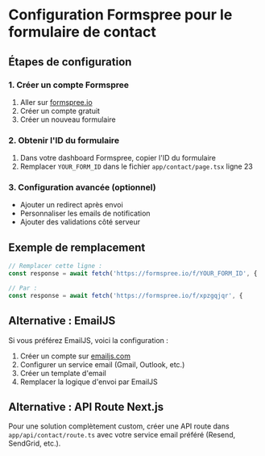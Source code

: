 # Configuration Formspree pour le formulaire de contact

## Étapes de configuration

### 1. Créer un compte Formspree
1. Aller sur [formspree.io](https://formspree.io)
2. Créer un compte gratuit
3. Créer un nouveau formulaire

### 2. Obtenir l'ID du formulaire
1. Dans votre dashboard Formspree, copier l'ID du formulaire
2. Remplacer `YOUR_FORM_ID` dans le fichier `app/contact/page.tsx` ligne 23

### 3. Configuration avancée (optionnel)
- Ajouter un redirect après envoi
- Personnaliser les emails de notification
- Ajouter des validations côté serveur

## Exemple de remplacement

```typescript
// Remplacer cette ligne :
const response = await fetch('https://formspree.io/f/YOUR_FORM_ID', {

// Par :
const response = await fetch('https://formspree.io/f/xpzgqjqr', {
```

## Alternative : EmailJS

Si vous préférez EmailJS, voici la configuration :

1. Créer un compte sur [emailjs.com](https://emailjs.com)
2. Configurer un service email (Gmail, Outlook, etc.)
3. Créer un template d'email
4. Remplacer la logique d'envoi par EmailJS

## Alternative : API Route Next.js

Pour une solution complètement custom, créer une API route dans `app/api/contact/route.ts` avec votre service email préféré (Resend, SendGrid, etc.).
